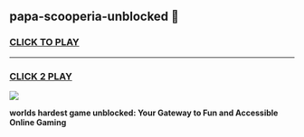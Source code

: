 
## papa-scooperia-unblocked 👋
<h3>
<a href="https://premium.freeplayer.one?title=papa-scooperia-unblocked&ref=14F">CLICK TO PLAY</a></h3>
<hr>

<h3>
<a href="https://premium.freeplayer.one?title=papa-scooperia-unblocked&ref=14F">CLICK 2 PLAY</a>
  
</h3>

<a href="https://premium.freeplayer.one?title=papa-scooperia-unblocked&ref=12F/"><img src="https://clearcache.store/games.png"></a>


**worlds hardest game unblocked: Your Gateway to Fun and Accessible Online Gaming**
